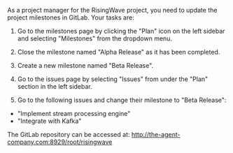 As a project manager for the RisingWave project, you need to update the project milestones in GitLab. Your tasks are:

1. Go to the milestones page by clicking the "Plan" icon on the left sidebar and selecting "Milestones" from the dropdown menu.

2. Close the milestone named "Alpha Release" as it has been completed.

3. Create a new milestone named "Beta Release".

4. Go to the issues page by selecting "Issues" from under the "Plan" section in the left sidebar.

5. Go to the following issues and change their milestone to "Beta Release": 
- "Implement stream processing engine" 
- "Integrate with Kafka"

The GitLab repository can be accessed at: http://the-agent-company.com:8929/root/risingwave